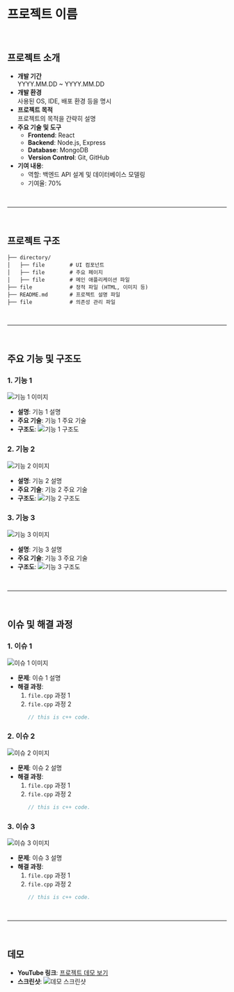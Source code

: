 # 프로젝트 이름

<br>

## 프로젝트 소개
- **개발 기간**   
  YYYY.MM.DD ~ YYYY.MM.DD
- **개발 환경**   
  사용된 OS, IDE, 배포 환경 등을 명시
- **프로젝트 목적**   
  프로젝트의 목적을 간략히 설명
- **주요 기술 및 도구**   
  - **Frontend**: React
  - **Backend**: Node.js, Express
  - **Database**: MongoDB
  - **Version Control**: Git, GitHub
- **기여 내용**:
  - 역할: 백엔드 API 설계 및 데이터베이스 모델링
  - 기여율: 70%

<br>

---

<br>

## 프로젝트 구조
```plaintext
├── directory/
│   ├── file        # UI 컴포넌트
│   ├── file        # 주요 페이지
│   ├── file        # 메인 애플리케이션 파일
├── file            # 정적 파일 (HTML, 이미지 등)
├── README.md       # 프로젝트 설명 파일
├── file            # 의존성 관리 파일
```

<br>

---

<br>

## 주요 기능 및 구조도
### 1. 기능 1   
  ![기능 1 이미지](features1.png)
- **설명**: 기능 1 설명
- **주요 기술**: 기능 1 주요 기술
- **구조도**:
  ![기능 1 구조도](features-structure1.png)

### 2. 기능 2   
  ![기능 2 이미지](features2.png)
- **설명**: 기능 2 설명
- **주요 기술**: 기능 2 주요 기술
- **구조도**:
  ![기능 2 구조도](features-structure2.png)

### 3. 기능 3   
  ![기능 3 이미지](features3.png)
- **설명**: 기능 3 설명
- **주요 기술**: 기능 3 주요 기술
- **구조도**:
  ![기능 3 구조도](features-structure3.png)

<br>

---

<br>

## 이슈 및 해결 과정
### 1. 이슈 1   
  ![이슈 1 이미지](issues1.png)
- **문제**: 이슈 1 설명
- **해결 과정**:
  1. `file.cpp` 과정 1
  2. `file.cpp` 과정 2
     ```c++
     // this is c++ code.
     ```

### 2. 이슈 2
  ![이슈 2 이미지](issues2.png)
- **문제**: 이슈 2 설명
- **해결 과정**:
  1. `file.cpp` 과정 1
  2. `file.cpp` 과정 2
     ```c++
     // this is c++ code.
     ```

### 3. 이슈 3
  ![이슈 3 이미지](issues3.png)
- **문제**: 이슈 3 설명
- **해결 과정**:
  1. `file.cpp` 과정 1
  2. `file.cpp` 과정 2
     ```c++
     // this is c++ code.
     ```

<br>

---

<br>

## 데모
- **YouTube 링크**: [프로젝트 데모 보기](https://www.youtube.com/watch?v=video-id)
- **스크린샷**:
  ![데모 스크린샷](link-to-screenshot.png)
